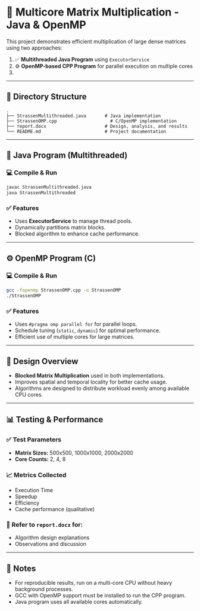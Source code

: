 # 🧮 Multicore Matrix Multiplication - Java & OpenMP

This project demonstrates efficient multiplication of large dense matrices using two approaches:

1. ✅ **Multithreaded Java Program** using `ExecutorService`  
2. ⚙️ **OpenMP-based CPP Program** for parallel execution on multiple cores
3. 
---

## 📁 Directory Structure

```
.
├── StrassenMultithreaded.java       # Java implementation
├── StrassenOMP.cpp                    # C/OpenMP implementation
├── report.docx                      # Design, analysis, and results
└── README.md                        # Project documentation
```

---

## 🚀 Java Program (Multithreaded)

### 💻 Compile & Run
```bash
javac StrassenMultithreaded.java
java StrassenMultithreaded
```

### ✅ Features
- Uses **ExecutorService** to manage thread pools.
- Dynamically partitions matrix blocks.
- Blocked algorithm to enhance cache performance.

---

## ⚙️ OpenMP Program (C)

### 💻 Compile & Run
```bash
gcc -fopenmp StrassenOMP.cpp -o StrassenOMP
./StrassenOMP
```

### ✅ Features
- Uses `#pragma omp parallel for` for parallel loops.
- Schedule tuning (`static`, `dynamic`) for optimal performance.
- Efficient use of multiple cores for large matrices.

---

## 🧠 Design Overview

- **Blocked Matrix Multiplication** used in both implementations.
- Improves spatial and temporal locality for better cache usage.
- Algorithms are designed to distribute workload evenly among available CPU cores.

---

## 📊 Testing & Performance

### ✅ Test Parameters
- **Matrix Sizes:** 500x500, 1000x1000, 2000x2000  
- **Core Counts:** 2, 4, 8

### 📈 Metrics Collected
- Execution Time
- Speedup
- Efficiency
- Cache performance (qualitative)

### 📄 Refer to `report.docx` for:
- Algorithm design explanations
- Observations and discussion

---

## 📌 Notes

- For reproducible results, run on a multi-core CPU without heavy background processes.
- GCC with OpenMP support must be installed to run the CPP program.
- Java program uses all available cores automatically.
  
